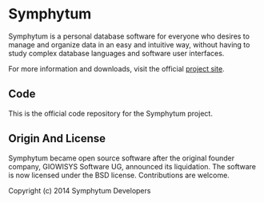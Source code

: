 Symphytum
=========

Symphytum is a personal database software for everyone who desires to manage and organize data in an easy and intuitive way, without having to study complex database languages and software user interfaces.    

For more information and downloads, visit the official [project site](http://giowck.github.io/symphytum/).      


Code
------------------
This is the official code repository for the Symphytum project.      



Origin And License
------------------

Symphytum became open source software after the original founder company, GIOWISYS Software UG, announced its liquidation.
The software is now licensed under the BSD license.
Contributions are welcome.    

Copyright (c) 2014 Symphytum Developers

